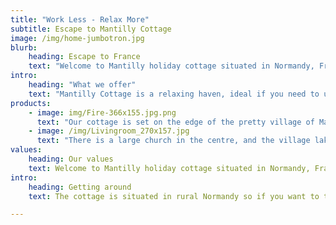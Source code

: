 ```yaml
---
title: "Work Less - Relax More"
subtitle: Escape to Mantilly Cottage
image: /img/home-jumbotron.jpg
blurb:
    heading: Escape to France
    text: "Welcome to Mantilly holiday cottage situated in Normandy, France. A peaceful, detached independent self catering French Gite (cottage) with beautiful views over surrounding fields and countryside, situated within the Normandie-Maine Regional Nature Park, in Orne,Basse-Normandie. "
intro:
    heading: "What we offer"
    text: "Mantilly Cottage is a relaxing haven, ideal if you need to unwind. Our cottage sleeps up to 4 people and is a great place to get away from it all any time of the year. A perfect retreat for couples, small families, or just on your own. "
products:
    - image: img/Fire-366x155.jpg.png
      text: "Our cottage is set on the edge of the pretty village of Mantilly, where there is a boulangerie offering freshly baked bread and pastries and a village shop. There is a small restaurant/ bar called 'Au Petit Mantilly' which does a fantastic 3 course Plat du jour at lunchtime for around 12 euros including wine and cider. It is also open in the evening for drinks. "
    - image: /img/Livingroom_270x157.jpg
      text: "There is a large church in the centre, and the village lake is within a 3 minute walk of the cottage, as well as numerous walking routes starting from the cottage and taking in the pear orchards and surrounding villages."
values:
    heading: Our values
    text: Welcome to Mantilly holiday cottage situated in Normandy, France. A peaceful, detached independent self catering French Gite (cottage) with beautiful views over surrounding fields and countryside, situated within the Normandie-Maine Regional Nature Park, in Orne,Basse-Normandie. Pets welcome. 
intro:
    heading: Getting around
    text: The cottage is situated in rural Normandy so if you want to travel to see the sites, a car is advisable. However, the cottage is located on a country lane leading off the village square, so the bar, shop, and boulangerie are all in walking distance. There is a local taxi service, which we provide details for in our welcome pack.

---
```


